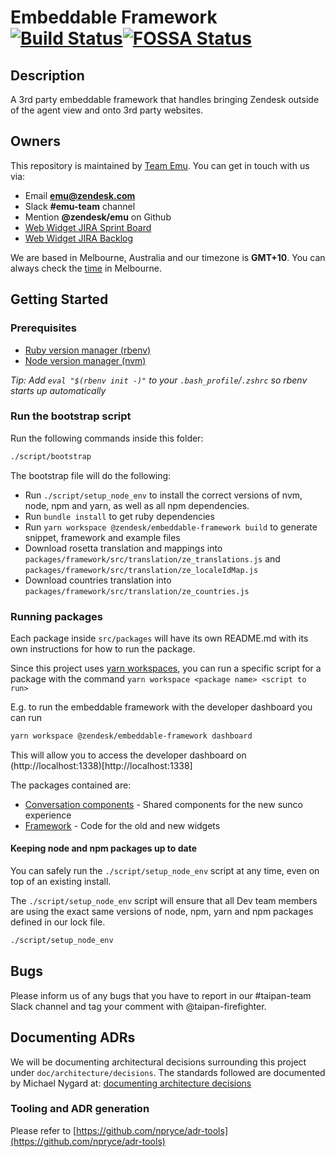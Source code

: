 # Embeddable Framework [![Build Status](https://github.com/zendesk/embeddable_framework/workflows/repo-checks/badge.svg)](https://github.com/zendesk/embeddable_framework/workflows/repo-checks/badge.svg)[![FOSSA Status](https://app.fossa.io/api/projects/custom%2B4071%2Fgit%40github.com%3Azendesk%2Fembeddable_framework.git.svg?type=shield)](https://app.fossa.io/projects/custom%2B4071%2Fgit%40github.com%3Azendesk%2Fembeddable_framework.git?ref=badge_shield)

## Description

A 3rd party embeddable framework that handles bringing Zendesk outside of the agent view and onto 3rd party websites.

## Owners

This repository is maintained by [Team Emu](https://zendesk.atlassian.net/wiki/pages/viewpage.action?pageId=86114732). You can get in touch with us via:

- Email **emu@zendesk.com**
- Slack **#emu-team** channel
- Mention **@zendesk/emu** on Github
- [Web Widget JIRA Sprint Board](https://zendesk.atlassian.net/jira/software/projects/EWW/boards/1270)
- [Web Widget JIRA Backlog](https://zendesk.atlassian.net/jira/software/projects/EWW/boards/1270/backlog)

We are based in Melbourne, Australia and our timezone is **GMT+10**. You can always check the [time](http://time.is/Melbourne) in Melbourne.

## Getting Started

### Prerequisites

- [Ruby version manager (rbenv)](https://github.com/rbenv/rbenv)
- [Node version manager (nvm)](https://github.com/nvm-sh/nvm)

_Tip: Add `eval "$(rbenv init -)"` to your `.bash_profile`/`.zshrc` so rbenv starts up automatically_

### Run the bootstrap script

Run the following commands inside this folder:

```bash
./script/bootstrap
```

The bootstrap file will do the following:

- Run `./script/setup_node_env` to install the correct versions of nvm, node, npm and yarn, as well as all npm dependencies.
- Run `bundle install` to get ruby dependencies
- Run `yarn workspace @zendesk/embeddable-framework build` to generate snippet, framework and example files
- Download rosetta translation and mappings into `packages/framework/src/translation/ze_translations.js` and `packages/framework/src/translation/ze_localeIdMap.js`
- Download countries translation into `packages/framework/src/translation/ze_countries.js`

### Running packages

Each package inside `src/packages` will have its own README.md with its own instructions for how to run the package.

Since this project uses [yarn workspaces](https://classic.yarnpkg.com/en/docs/workspaces/), you can run a specific script for a package with the command `yarn workspace <package name> <script to run>`

E.g. to run the embeddable framework with the developer dashboard you can run

```sh
yarn workspace @zendesk/embeddable-framework dashboard
```

This will allow you to access the developer dashboard on (http://localhost:1338)[http://localhost:1338]

The packages contained are:

- [Conversation components](/packages/conversation-components) - Shared components for the new sunco experience
- [Framework](/packages/framework) - Code for the old and new widgets

#### Keeping node and npm packages up to date

You can safely run the `./script/setup_node_env` script at any time, even on top of an existing install.

The `./script/setup_node_env` script will ensure that all Dev team members are using the exact same versions of node, npm, yarn and npm packages defined in our lock file.

```bash
./script/setup_node_env
```

## Bugs

Please inform us of any bugs that you have to report in our #taipan-team Slack channel and tag your comment with @taipan-firefighter.

## Documenting ADRs

We will be documenting architectural decisions surrounding this project under `doc/architecture/decisions`.
The standards followed are documented by Michael Nygard at:
[documenting architecture decisions](http://thinkrelevance.com/blog/2011/11/15/documenting-architecture-decisions)

### Tooling and ADR generation

Please refer to [https://github.com/npryce/adr-tools](https://github.com/npryce/adr-tools)

